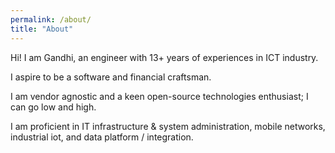 ```yaml
---
permalink: /about/
title: "About"
---
```


Hi! I am Gandhi, an engineer with 13+ years of experiences in ICT industry. 

I aspire to be a software and financial craftsman.

I am vendor agnostic and a keen open-source technologies enthusiast; I can go low and high.

I am proficient in IT infrastructure & system administration, mobile networks, industrial iot, and data platform / integration.